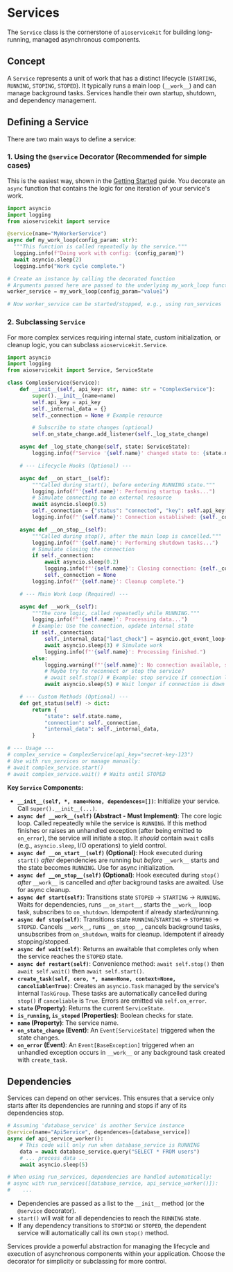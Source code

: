 # Services

The `Service` class is the cornerstone of `aioservicekit` for building long-running, managed asynchronous components.

## Concept

A `Service` represents a unit of work that has a distinct lifecycle (`STARTING`, `RUNNING`, `STOPING`, `STOPED`). It typically runs a main loop (`__work__`) and can manage background tasks. Services handle their own startup, shutdown, and dependency management.

## Defining a Service

There are two main ways to define a service:

### 1. Using the `@service` Decorator (Recommended for simple cases)

This is the easiest way, shown in the [Getting Started](./getting_started.md) guide. You decorate an `async` function that contains the logic for one iteration of your service's work.

```python
import asyncio
import logging
from aioservicekit import service

@service(name="MyWorkerService")
async def my_work_loop(config_param: str):
  """This function is called repeatedly by the service."""
  logging.info(f"Doing work with config: {config_param}")
  await asyncio.sleep(2)
  logging.info("Work cycle complete.")

# Create an instance by calling the decorated function
# Arguments passed here are passed to the underlying my_work_loop function
worker_service = my_work_loop(config_param="value1")

# Now worker_service can be started/stopped, e.g., using run_services
```

### 2. Subclassing `Service`

For more complex services requiring internal state, custom initialization, or cleanup logic, you can subclass `aioservicekit.Service`.

```python
import asyncio
import logging
from aioservicekit import Service, ServiceState

class ComplexService(Service):
    def __init__(self, api_key: str, name: str = "ComplexService"):
        super().__init__(name=name)
        self.api_key = api_key
        self._internal_data = {}
        self._connection = None # Example resource

        # Subscribe to state changes (optional)
        self.on_state_change.add_listener(self._log_state_change)

    async def _log_state_change(self, state: ServiceState):
        logging.info(f"Service '{self.name}' changed state to: {state.name}")

    # --- Lifecycle Hooks (Optional) ---

    async def __on_start__(self):
        """Called during start(), before entering RUNNING state."""
        logging.info(f"'{self.name}': Performing startup tasks...")
        # Simulate connecting to an external resource
        await asyncio.sleep(0.5)
        self._connection = {"status": "connected", "key": self.api_key[:4]}
        logging.info(f"'{self.name}': Connection established: {self._connection}")

    async def __on_stop__(self):
        """Called during stop(), after the main loop is cancelled."""
        logging.info(f"'{self.name}': Performing shutdown tasks...")
        # Simulate closing the connection
        if self._connection:
            await asyncio.sleep(0.2)
            logging.info(f"'{self.name}': Closing connection: {self._connection}")
            self._connection = None
        logging.info(f"'{self.name}': Cleanup complete.")

    # --- Main Work Loop (Required) ---

    async def __work__(self):
        """The core logic, called repeatedly while RUNNING."""
        logging.info(f"'{self.name}': Processing data...")
        # Example: Use the connection, update internal state
        if self._connection:
            self._internal_data["last_check"] = asyncio.get_event_loop().time()
            await asyncio.sleep(3) # Simulate work
            logging.info(f"'{self.name}': Processing finished.")
        else:
            logging.warning(f"'{self.name}': No connection available, skipping work.")
            # Maybe try to reconnect or stop the service?
            # await self.stop() # Example: stop service if connection lost
            await asyncio.sleep(5) # Wait longer if connection is down

    # --- Custom Methods (Optional) ---
    def get_status(self) -> dict:
        return {
            "state": self.state.name,
            "connection": self._connection,
            "internal_data": self._internal_data,
        }

# --- Usage ---
# complex_service = ComplexService(api_key="secret-key-123")
# Use with run_services or manage manually:
# await complex_service.start()
# await complex_service.wait() # Waits until STOPED
```

**Key `Service` Components:**

*   **`__init__(self, *, name=None, dependences=[])`**: Initialize your service. Call `super().__init__(...)`.
*   **`async def __work__(self)` (Abstract - Must Implement)**: The core logic loop. Called repeatedly while the service is `RUNNING`. If this method finishes or raises an unhandled exception (after being emitted to `on_error`), the service will initiate a stop. It *should* contain `await` calls (e.g., `asyncio.sleep`, I/O operations) to yield control.
*   **`async def __on_start__(self)` (Optional)**: Hook executed during `start()` *after* dependencies are running but *before* `__work__` starts and the state becomes `RUNNING`. Use for async initialization.
*   **`async def __on_stop__(self)` (Optional)**: Hook executed during `stop()` *after* `__work__` is cancelled and *after* background tasks are awaited. Use for async cleanup.
*   **`async def start(self)`**: Transitions state `STOPED` -> `STARTING` -> `RUNNING`. Waits for dependencies, runs `__on_start__`, starts the `__work__` loop task, subscribes to `on_shutdown`. Idempotent if already started/running.
*   **`async def stop(self)`**: Transitions state `RUNNING`/`STARTING` -> `STOPING` -> `STOPED`. Cancels `__work__`, runs `__on_stop__`, cancels background tasks, unsubscribes from `on_shutdown`, waits for cleanup. Idempotent if already stopping/stopped.
*   **`async def wait(self)`**: Returns an awaitable that completes only when the service reaches the `STOPED` state.
*   **`async def restart(self)`**: Convenience method: `await self.stop()` then `await self.wait()` then `await self.start()`.
*   **`create_task(self, coro, *, name=None, context=None, canceliable=True)`**: Creates an `asyncio.Task` managed by the service's internal `TaskGroup`. These tasks are automatically cancelled during `stop()` if `canceliable` is `True`. Errors are emitted via `self.on_error`.
*   **`state` (Property)**: Returns the current `ServiceState`.
*   **`is_running`, `is_stoped` (Properties)**: Boolean checks for state.
*   **`name` (Property)**: The service name.
*   **`on_state_change` (Event)**: An `Event[ServiceState]` triggered when the state changes.
*   **`on_error` (Event)**: An `Event[BaseException]` triggered when an unhandled exception occurs in `__work__` or any background task created with `create_task`.

## Dependencies

Services can depend on other services. This ensures that a service only starts after its dependencies are running and stops if any of its dependencies stop.

```python
# Assuming 'database_service' is another Service instance
@service(name="ApiService", dependences=[database_service])
async def api_service_worker():
    # This code will only run when database_service is RUNNING
    data = await database_service.query("SELECT * FROM users")
    # ... process data ...
    await asyncio.sleep(5)

# When using run_services, dependencies are handled automatically:
# async with run_services([database_service, api_service_worker()]):
#    ...
```

*   Dependencies are passed as a list to the `__init__` method (or the `@service` decorator).
*   `start()` will wait for all dependencies to reach the `RUNNING` state.
*   If any dependency transitions to `STOPING` or `STOPED`, the dependent service will automatically call its own `stop()` method.

Services provide a powerful abstraction for managing the lifecycle and execution of asynchronous components within your application. Choose the decorator for simplicity or subclassing for more control.
